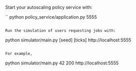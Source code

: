 Start your autoscaling policy service with:

``
python policy_service/application.py 5555
```

Run the simulation of users requesting jobs with:

```
python simulator/main.py [seed] [ticks] http://localhost:5555
```

For example,

```
python simulator/main.py 42 200 http://localhost:5555
```
